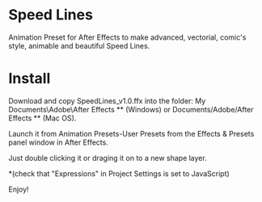 # Speed Lines
 Animation Preset for After Effects to make advanced, vectorial, comic's style, animable and beautiful Speed Lines.

# Install
Download and copy SpeedLines_v1.0.ffx into the folder: 
My Documents\Adobe\After Effects ** (Windows) or Documents/Adobe/After Effects ** (Mac OS). 

Launch it from Animation Presets-User Presets from the Effects & Presets panel window in After Effects.

Just double clicking it or draging it on to a new shape layer.

*(check that "Expressions" in Project Settings is set to JavaScript)

Enjoy!

